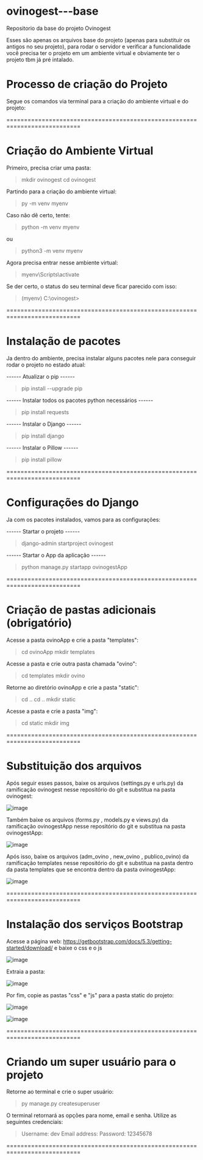 # ovinogest---base

Repositorio da base do projeto Ovinogest

Esses são apenas os arquivos base do projeto (apenas para substituir os antigos no seu projeto), para rodar o servidor e verificar a funcionalidade você precisa ter o projeto em um ambiente virtual e obviamente ter o projeto tbm já pré intalado. 

# Processo de criação do Projeto

Segue os comandos via terminal para a criação do ambiente virtual e do projeto:

===========================================================================

# Criação do Ambiente Virtual

Primeiro, precisa criar uma pasta:

> mkdir ovinogest
> cd ovinogest

Partindo para a criação do ambiente virtual:

> py -m venv myenv

Caso não dê certo, tente:

> python -m venv myenv

ou

> python3 -m venv myenv

Agora precisa entrar nesse ambiente virtual:

> myenv\Scripts\activate

Se der certo, o status do seu terminal deve ficar parecido com isso:

> (myenv) C:\ovinogest>

===========================================================================

# Instalação de pacotes

Ja dentro do ambiente, precisa instalar alguns pacotes nele para conseguir rodar o
projeto no estado atual:

------ Atualizar o pip ------ 

> pip install --upgrade pip

------ Instalar todos os pacotes python necessários ------
 
> pip install requests

------ Instalar o Django ------

> pip install django

------ Instalar o Pillow ------

> pip install pillow

===========================================================================

# Configurações do Django

Ja com os pacotes instalados, vamos para as configurações:

------ Startar o projeto ------

> django-admin startproject ovinogest

------ Startar o App da aplicação ------

> python manage.py startapp ovinogestApp

===========================================================================

# Criação de pastas adicionais (obrigatório)

Acesse a pasta ovinoApp e crie a pasta "templates":

> cd ovinoApp
> mkdir templates

Acesse a pasta e crie outra pasta chamada "ovino":

> cd templates
> mkdir ovino

Retorne ao diretório ovinoApp e crie a pasta "static":

> cd ..
> cd ..
> mkdir static

Acesse a pasta e crie a pasta "img":

> cd static
> mkdir img

===========================================================================

# Substituição dos arquivos

Após seguir esses passos, baixe os arquivos (settings.py e urls.py) da ramificação 
ovinogest nesse repositório do git e substitua na pasta ovinogest:

![image](https://github.com/user-attachments/assets/7067fdeb-232f-434f-a4c2-2025d6303345)

Também baixe os arquivos (forms.py , models.py  e views.py) da ramificação ovinogestApp
nesse repositório do git e substitua na pasta ovinogestApp:

![image](https://github.com/user-attachments/assets/4683e378-ff29-4192-a1b8-0ea0d53f2347)

Após isso, baixe os arquivos (adm_ovino , new_ovino , publico_ovino) da ramificação
templates nesse repositório do git e substitua na pasta dentro da pasta templates 
que se encontra dentro da pasta ovinogestApp:

![image](https://github.com/user-attachments/assets/46d7b01a-ffde-468f-927d-b123c55d95ea)

===========================================================================

# Instalação dos serviços Bootstrap

Acesse a página web: https://getbootstrap.com/docs/5.3/getting-started/download/
e baixe o css e o js

![image](https://github.com/user-attachments/assets/cb868a01-1978-4c82-a0ca-4fb9da6057a8)

Extraia a pasta:

![image](https://github.com/user-attachments/assets/a3e3d601-8571-4e17-91be-02a9d35b2651)

Por fim, copie as pastas "css" e "js" para a pasta static do projeto:

![image](https://github.com/user-attachments/assets/d7777c61-6f64-45ad-b594-0ff2980b8ced)

![image](https://github.com/user-attachments/assets/9a56ca9e-a3af-4dcd-bc80-99757598124f)

===========================================================================

# Criando um super usuário para o projeto

Retorne ao terminal e crie o super usuário:

> py manage.py createsuperuser

O terminal retornará as opções para nome, email e senha. Utilize as seguintes
credenciais:

> Username: dev
> Email address:
> Password: 12345678

===========================================================================
